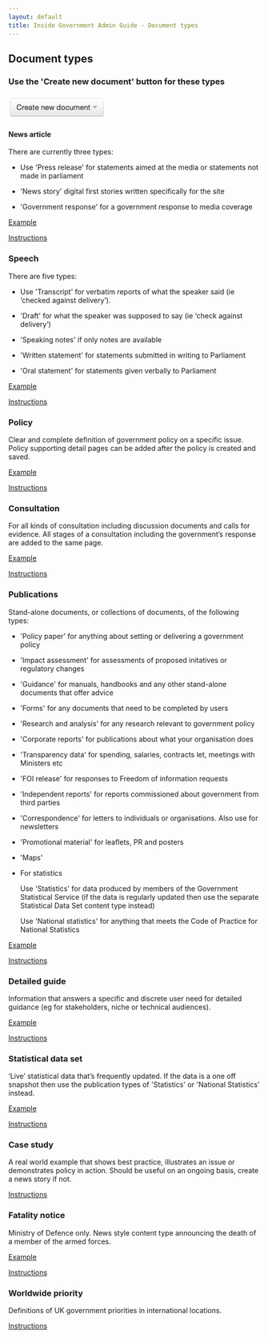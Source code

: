 ```yaml
---
layout: default
title: Inside Government Admin Guide - Document types
---
```


## Document types

### Use the 'Create new document' button for these types

![Document types 1](document-types-1.png) 
   

#### News article
   
There are currently three types:

* Use 'Press release' for statements aimed at the media or statements not made in parliament

* 'News story' digital first stories written specifically for the site

* 'Government response' for a government response to media coverage

[Example](https://www.gov.uk/government/news/royal-navy-destroyer-to-join-ballistic-defence-trial)

[Instructions](creating-a-new-doc.html)


### Speech
   
There are five types:

* Use 'Transcript' for verbatim reports of what the speaker said (ie ‘checked against delivery’).

* 'Draft' for what the speaker was supposed to say (ie ‘check against delivery’)

* 'Speaking notes' if only notes are available

* 'Written statement' for statements submitted in writing to Parliament

* 'Oral statement' for statements given verbally to Parliament


[Example](https://www.gov.uk/government/speeches/2012-uk-bus-awards-lunch-speech)

[Instructions](creating-a-new-doc.html)


### Policy
   
Clear and complete definition of government policy on a specific issue. Policy supporting detail pages can be added after the policy is created and saved.

[Example](https://www.gov.uk/government/policies/reducing-greenhouse-gases-and-other-emissions-from-transport)

[Instructions](creating-a-new-doc.html)


### Consultation
   
For all kinds of consultation including discussion documents and calls for evidence. All stages of a consultation including the government’s response are added to the same page.

[Example](https://www.gov.uk/government/consultations/speed-limit-exemptions)

[Instructions](creating-a-new-doc.html)


### Publications
   
Stand-alone documents, or collections of documents, of the following types:

* 'Policy paper' for anything about setting or delivering a government policy

* 'Impact assessment' for assessments of proposed initatives or regulatory changes

* 'Guidance' for manuals, handbooks and any other stand-alone documents that offer advice

* 'Forms' for any documents that need to be completed by users

* 'Research and analysis' for any research relevant to government policy

* 'Corporate reports' for publications about what your organisation does

* 'Transparency data' for spending, salaries, contracts let, meetings with Ministers etc

* 'FOI release' for responses to Freedom of information requests

* 'Independent reports' for reports commissioned about government from third parties

* 'Correspondence' for letters to individuals or organisations. Also use for newsletters

* 'Promotional material' for leaflets, PR and posters

* 'Maps'

* For statistics

	Use 'Statistics' for data produced by members of the Government Statistical Service (if the data is regularly updated then use the separate Statistical Data Set content type instead)

	Use 'National statistics' for anything that meets the Code of Practice for National Statistics

[Example](https://www.gov.uk/government/publications/camborne-pool-redruth-stage-1-east-west-link-inspectors-report)

[Instructions](creating-a-new-doc.html)


### Detailed guide 
   
Information that answers a specific and discrete user need for detailed guidance (eg for stakeholders, niche or technical audiences).

[Example](https://www.gov.uk/driver-documents-required-for-international-road-haulage)

[Instructions](creating-a-new-doc.html)


### Statistical data set
   
‘Live’ statistical data that’s frequently updated. If the data is a one off snapshot then use the publication types of 'Statistics' or 'National Statistics' instead.

[Example](https://www.gov.uk/government/statistical-data-sets/drt01-practical-driving-riding-test-pass-rates)

[Instructions](creating-a-new-doc.html)


### Case study
   
A real world example that shows best practice, illustrates an issue or demonstrates policy in action. Should be useful on an ongoing basis, create a news story if not.

[Instructions](creating-a-new-doc.html)


### Fatality notice
   
Ministry of Defence only. News style content type announcing the death of a member of the armed forces.

[Example](https://www.gov.uk/government/fatalities/captain-walter-barrie-killed-in-afghanistan)

[Instructions](creating-a-new-doc.html)


### Worldwide priority
   
Definitions of UK government priorities in international locations.

[Instructions](creating-a-new-doc.html)
